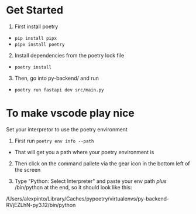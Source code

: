 # Get Started

1. First install poetry

- `pip install pipx`
- `pipx install poetry`

2. Install dependencies from the poetry lock file

- `poetry install`

3. Then, go into py-backend/ and run

- `poetry run fastapi dev src/main.py`

# To make vscode play nice

Set your interpretor to use the poetry environment

1. First run `poetry env info --path`

- That will get you a path where your poetry environment is

2. Then click on the command pallete via the gear icon in the bottom left of the screen

3. Type "Python: Select Interpreter" and paste your env path _plus_ /bin/python at the end, so it should look like this:

/Users/alexpinto/Library/Caches/pypoetry/virtualenvs/py-backend-RVjEZLhN-py3.12/bin/python

